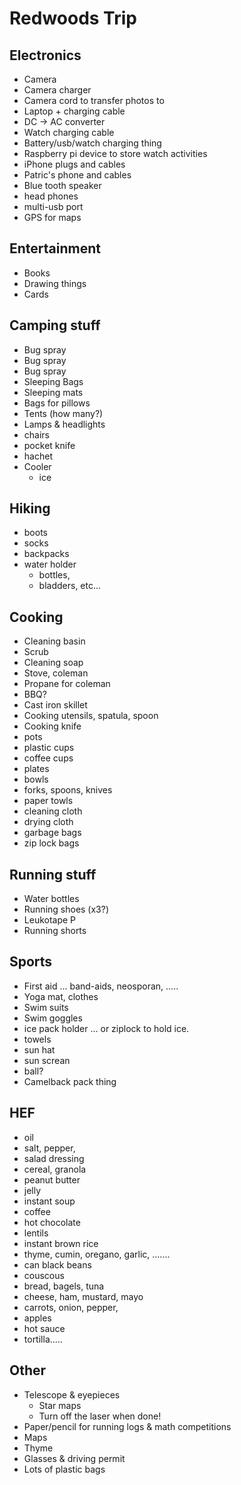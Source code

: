 # Redwoods Trip



## Electronics
 + Camera
 + Camera charger
 + Camera cord to transfer photos to
 + Laptop + charging cable
 + DC -> AC converter
 + Watch charging cable
 + Battery/usb/watch charging thing
 + Raspberry pi device to store watch activities
 + iPhone plugs and cables
 + Patric's phone and cables
 + Blue tooth speaker
 + head phones
 + multi-usb port
 + GPS for maps

## Entertainment
 + Books
 + Drawing things 
 + Cards

## Camping stuff
 + Bug spray
 + Bug spray
 + Bug spray
 + Sleeping Bags
 + Sleeping mats
 + Bags for pillows
 + Tents (how many?)
 + Lamps & headlights
 + chairs
 + pocket knife
 + hachet
 + Cooler
   * ice 
 
## Hiking
 + boots
 + socks
 + backpacks
 + water holder
   * bottles, 
   * bladders, etc... 

## Cooking
 + Cleaning basin
 + Scrub
 + Cleaning soap
 + Stove, coleman
 + Propane for coleman 
 + BBQ?
 + Cast iron skillet
 + Cooking utensils, spatula, spoon
 + Cooking knife
 + pots
 + plastic cups
 + coffee cups
 + plates
 + bowls
 + forks, spoons, knives
 + paper towls
 + cleaning cloth
 + drying cloth
 + garbage bags
 + zip lock bags

## Running stuff
 + Water bottles
 + Running shoes (x3?)
 + Leukotape P
 + Running shorts

## Sports
 + First aid ... band-aids, neosporan, .....
 + Yoga mat, clothes
 + Swim suits
 + Swim goggles
 + ice pack holder ... or ziplock to hold ice.
 + towels
 + sun hat
 + sun screan
 + ball?
 + Camelback pack thing

## HEF
 + oil
 + salt, pepper,
 + salad dressing
 + cereal, granola
 + peanut butter
 + jelly
 + instant soup
 + coffee
 + hot chocolate
 + lentils
 + instant brown rice
 + thyme, cumin, oregano, garlic, .......
 + can black beans
 + couscous
 + bread, bagels, tuna
 + cheese, ham, mustard, mayo
 + carrots, onion, pepper, 
 + apples
 + hot sauce
 + tortilla.....
 
## Other
 + Telescope & eyepieces
   * Star maps
   * Turn off the laser when done!
 + Paper/pencil for running logs & math competitions
 + Maps
 + Thyme
 + Glasses & driving permit
 + Lots of plastic bags

